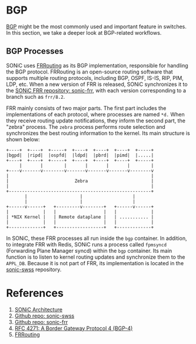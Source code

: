 # BGP

[BGP][BGP] might be the most commonly used and important feature in switches. In this section, we take a deeper look at BGP-related workflows.

## BGP Processes

SONiC uses [FRRouting][FRRouting] as its BGP implementation, responsible for handling the BGP protocol. FRRouting is an open-source routing software that supports multiple routing protocols, including BGP, OSPF, IS-IS, RIP, PIM, LDP, etc. When a new version of FRR is released, SONiC synchronizes it to the [SONiC FRR repository: sonic-frr][SONiCFRR], with each version corresponding to a branch such as `frr/8.2`.

FRR mainly consists of two major parts. The first part includes the implementations of each protocol, where processes are named `*d.` When they receive routing update notifications, they inform the second part, the "zebra" process. The `zebra` process performs route selection and synchronizes the best routing information to the kernel. Its main structure is shown below:

```text
+----+  +----+  +-----+  +----+  +----+  +----+  +-----+
|bgpd|  |ripd|  |ospfd|  |ldpd|  |pbrd|  |pimd|  |.....|
+----+  +----+  +-----+  +----+  +----+  +----+  +-----+
     |       |        |       |       |       |        |
+----v-------v--------v-------v-------v-------v--------v
|                                                      |
|                         Zebra                        |
|                                                      |
+------------------------------------------------------+
       |                    |                   |
       |                    |                   |
+------v------+   +---------v--------+   +------v------+
|             |   |                  |   |             |
| *NIX Kernel |   | Remote dataplane |   | ........... |
|             |   |                  |   |             |
+-------------+   +------------------+   +-------------+
```

In SONiC, these FRR processes all run inside the `bgp` container. In addition, to integrate FRR with Redis, SONiC runs a process called `fpmsyncd` (Forwarding Plane Manager syncd) within the `bgp` container. Its main function is to listen to kernel routing updates and synchronize them to the `APPL_DB`. Because it is not part of FRR, its implementation is located in the [sonic-swss][SONiCSWSS] repository.

# References

1. [SONiC Architecture][SONiCArch]
2. [Github repo: sonic-swss][SONiCSWSS]
3. [Github repo: sonic-frr][SONiCFRR]
4. [RFC 4271: A Border Gateway Protocol 4 (BGP-4)][BGP]
5. [FRRouting][FRRouting]

[SONiCArch]: https://github.com/sonic-net/SONiC/wiki/Architecture
[SONiCSWSS]: https://github.com/sonic-net/sonic-swss
[SONiCFRR]: https://github.com/sonic-net/sonic-frr
[BGP]: https://datatracker.ietf.org/doc/html/rfc4271
[FRRouting]: https://frrouting.org/